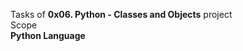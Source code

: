 Tasks of **0x06. Python - Classes and Objects** project <br />
Scope <br />
**Python Language** <br />
